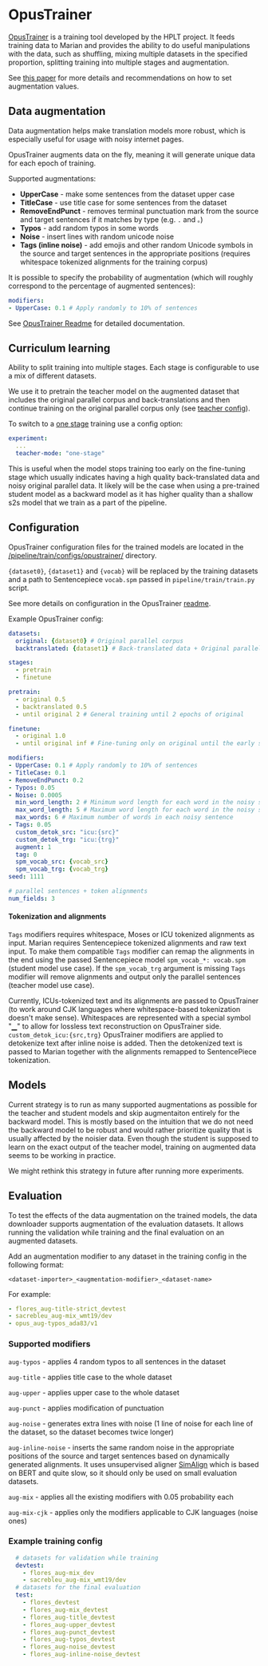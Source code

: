 # OpusTrainer


[OpusTrainer](https://github.com/hplt-project/OpusTrainer) is a training tool developed by the HPLT project. 
It feeds training data to Marian and provides the ability to do useful manipulations with the data, 
such as shuffling, mixing multiple datasets in the specified proportion, splitting training into multiple stages and augmentation.

See [this paper](https://arxiv.org/pdf/2311.14838.pdf) for more details and recommendations on how to set augmentation values.

## Data augmentation

Data augmentation helps make translation models more robust, which is especially useful for usage with noisy internet pages.

OpusTrainer augments data on the fly, meaning it will generate unique data for each epoch of training.

Supported augmentations:
- **UpperCase** - make some sentences from the dataset upper case
- **TitleCase** - use title case for some sentences from the dataset
- **RemoveEndPunct** - removes terminal punctuation mark from the source and target sentences if it matches by type (e.g. `.` and `。`)
- **Typos** - add random typos in some words
- **Noise** - insert lines with random unicode noise
- **Tags (inline noise)** - add emojis and other random Unicode symbols in the source and target sentences in the appropriate positions
  (requires whitespace tokenized alignments for the training corpus)

It is possible to specify the probability of augmentation 
(which will roughly correspond to the percentage of augmented sentences):
```yaml
modifiers:
- UpperCase: 0.1 # Apply randomly to 10% of sentences
```

See [OpusTrainer Readme](https://github.com/hplt-project/OpusTrainer?tab=readme-ov-file#modifiers) for detailed documentation.

## Curriculum learning

Ability to split training into multiple stages. Each stage is configurable to use a mix of different datasets.

We use it to pretrain the teacher model on the augmented dataset that includes the original parallel corpus and 
back-translations and then continue training on the original parallel corpus only
(see [teacher config](https://github.com/mozilla/translations/tree/main/pipeline/train/configs/opustrainer/teacher.two-stage.yml)).

To switch to a [one stage](https://github.com/mozilla/translations/tree/main/pipeline/train/configs/opustrainer/teacher.one-stage.yml) training
use a config option:

```yaml
experiment:
  ...
  teacher-mode: "one-stage"
```
This is useful when the model stops training too early on the fine-tuning stage which usually indicates having a high quality back-translated data and noisy original parallel data.
It likely will be the case when using a pre-trained student model as a backward model as it has higher quality than a shallow s2s model that we train as a part of the pipeline.

## Configuration

OpusTrainer configuration files for the trained models are located in 
the [/pipeline/train/configs/opustrainer/](https://github.com/mozilla/translations/tree/main/pipeline/train/configs/opustrainer/) directory.

`{dataset0}`, `{dataset1}` and `{vocab}` will be replaced by the training datasets and a path to Sentencepiece `vocab.spm` passed in `pipeline/train/train.py` script.

See more details on configuration in the OpusTrainer [readme](https://github.com/hplt-project/OpusTrainer).

Example OpusTrainer config:
```yaml
datasets:
  original: {dataset0} # Original parallel corpus
  backtranslated: {dataset1} # Back-translated data + Original parallel corpus

stages:
  - pretrain
  - finetune

pretrain:
  - original 0.5
  - backtranslated 0.5
  - until original 2 # General training until 2 epochs of original

finetune:
  - original 1.0
  - until original inf # Fine-tuning only on original until the early stopping

modifiers:
- UpperCase: 0.1 # Apply randomly to 10% of sentences
- TitleCase: 0.1
- RemoveEndPunct: 0.2
- Typos: 0.05
- Noise: 0.0005
  min_word_length: 2 # Minimum word length for each word in the noisy sentence
  max_word_length: 5 # Maximum word length for each word in the noisy sentence
  max_words: 6 # Maximum number of words in each noisy sentence
- Tags: 0.05
  custom_detok_src: "icu:{src}"
  custom_detok_trg: "icu:{trg}"
  augment: 1
  tag: 0
  spm_vocab_src: {vocab_src}
  spm_vocab_trg: {vocab_trg}
seed: 1111

# parallel sentences + token alignments
num_fields: 3
```

#### Tokenization and alignments

`Tags` modifiers requires whitespace, Moses or ICU tokenized alignments as input. 
Marian requires Sentencepiece tokenized alignments and raw text input. 
To make them compatible `Tags` modifier can remap the alignments in the end using the passed Sentencepiece model `spm_vocab_*: vocab.spm` (student model use case). 
If the `spm_vocab_trg` argument is missing `Tags` modifier will remove alignments and output only the parallel sentences (teacher model use case). 

Currently, ICUs-tokenized text and its alignments are passed to OpusTrainer (to work around CJK languages where whitespace-based tokenization doesn't make sense). 
Whitespaces are represented with a special symbol "▁" to allow for lossless text reconstruction on OpusTrainer side. 
`custom_detok_icu:{src,trg}` OpusTrainer modifiers are applied to detokenize text after inline noise is added. 
Then the detokenized text is passed to Marian together with the alignments remapped to SentencePiece tokenization.

## Models

Current strategy is to run as many supported augmentations as possible for the teacher 
and student models and skip augmentaiton entirely for the backward model. 
This is mostly based on the intuition that we do not need the backward model to be robust and would rather prioritize quality that is usually affected by the noisier data.
Even though the student is supposed to learn on the exact output of the teacher model, training on augmented data seems to be working in practice.

We might rethink this strategy in future after running more experiments.


## Evaluation

To test the effects of the data augmentation on the trained models, the data downloader supports augmentation of the evaluation datasets.
It allows running the validation while training and the final evaluation on an augmented datasets.

Add an augmentation modifier to any dataset in the training config in the following format:

`<dataset-importer>_<augmentation-modifier>_<dataset-name>`

For example:

```yaml
- flores_aug-title-strict_devtest
- sacrebleu_aug-mix_wmt19/dev
- opus_aug-typos_ada83/v1
```


### Supported modifiers

`aug-typos` - applies 4 random typos to all sentences in the dataset

`aug-title` - applies title case to the whole dataset

`aug-upper` -  applies upper case to the whole dataset

`aug-punct` -  applies modification of punctuation

`aug-noise` -  generates extra lines with noise (1 line of noise for each line of the dataset, so the dataset becomes twice longer)

`aug-inline-noise` -  inserts the same random noise in the appropriate positions of the source and target sentences based on dynamically generated alignments. 
It uses unsupervised aligner [SimAlign](https://github.com/cisnlp/simalign) which is based on BERT and quite slow, 
so it should only be used on small evaluation datasets.

`aug-mix` - applies all the existing modifiers with 0.05 probability each

`aug-mix-cjk` - applies only the modifiers applicable to CJK languages (noise ones)

### Example training config
```yaml
  # datasets for validation while training
  devtest:
    - flores_aug-mix_dev
    - sacrebleu_aug-mix_wmt19/dev
  # datasets for the final evaluation
  test:
    - flores_devtest
    - flores_aug-mix_devtest
    - flores_aug-title_devtest
    - flores_aug-upper_devtest
    - flores_aug-punct_devtest
    - flores_aug-typos_devtest
    - flores_aug-noise_devtest
    - flores_aug-inline-noise_devtest
```
